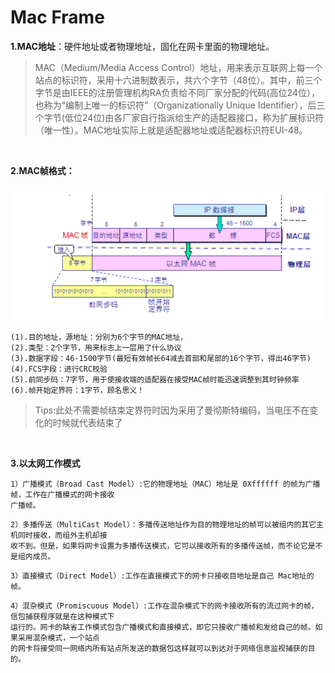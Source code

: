 # Mac Frame


**1.MAC地址**：硬件地址或者物理地址，固化在网卡里面的物理地址。

>MAC（Medium/Media Access Control）地址，用来表示互联网上每一个站点的标识符，采用十六进制数表示，共六个字节（48位）。其中，前三个字节是由IEEE的注册管理机构RA负责给不同厂家分配的代码(高位24位），也称为“编制上唯一的标识符”（Organizationally Unique Identifier），后三个字节(低位24位)由各厂家自行指派给生产的适配器接口，称为扩展标识符（唯一性）。MAC地址实际上就是适配器地址或适配器标识符EUI-48。

<br/>

**2.MAC帧格式：**

![](../images/33.png)

```
(1).目的地址，源地址：分别为6个字节的MAC地址，
(2).类型：2个字节，用来标志上一层用了什么协议
(3).数据字段：46-1500字节(最短有效帧长64减去首部和尾部的16个字节，得出46字节)
(4).FCS字段：进行CRC校验
(5).前同步码：7字节，用于使接收端的适配器在接受MAC帧时能迅速调整到其时钟频率
(6).帧开始定界符：1字节，顾名思义！
```

>Tips:此处不需要帧结束定界符时因为采用了曼彻斯特编码，当电压不在变化的时候就代表结束了

<br/>

**3.以太网工作模式**

```
1）广播模式（Broad Cast Model）:它的物理地址（MAC）地址是 0Xffffff 的帧为广播帧，工作在广播模式的网卡接收
广播帧。
```

```
2）多播传送（MultiCast Model）：多播传送地址作为目的物理地址的帧可以被组内的其它主机同时接收，而组外主机却接
收不到。但是，如果将网卡设置为多播传送模式，它可以接收所有的多播传送帧，而不论它是不是组内成员。
```

```
3）直接模式（Direct Model）:工作在直接模式下的网卡只接收目地址是自己 Mac地址的帧。
```

```
4）混杂模式（Promiscuous Model）:工作在混杂模式下的网卡接收所有的流过网卡的帧，信包捕获程序就是在这种模式下
运行的。网卡的缺省工作模式包含广播模式和直接模式，即它只接收广播帧和发给自己的帧。如果采用混杂模式，一个站点
的网卡将接受同一网络内所有站点所发送的数据包这样就可以到达对于网络信息监视捕获的目的。
```
